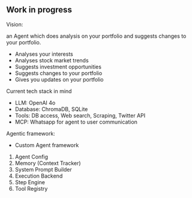 ## Work in progress


Vision:

an Agent which does analysis on your portfolio and suggests changes to your portfolio.

- Analyses your interests
- Analyses stock market trends
- Suggests investment opportunities
- Suggests changes to your portfolio
- Gives you updates on your portfolio 

Current tech stack in mind

- LLM: OpenAI 4o
- Database: ChromaDB, SQLite
- Tools: DB access, Web search, Scraping, Twitter API
- MCP: Whatsapp for agent to user communication

Agentic framework:

- Custom Agent framework
1. Agent Config
2. Memory (Context Tracker)
3. System Prompt Builder
4. Execution Backend
5. Step Engine
6. Tool Registry






